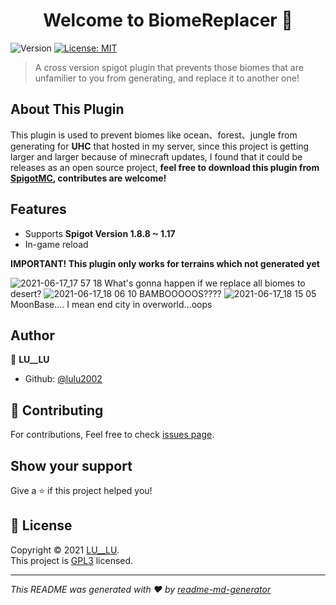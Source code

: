 <h1 align="center">Welcome to BiomeReplacer 👋</h1>
<p>
  <img alt="Version" src="https://img.shields.io/badge/version-1.2.0-blue.svg?cacheSeconds=2592000" />
  <a href="https://opensource.org/licenses/MIT" target="_blank">
    <img alt="License: MIT" src="https://img.shields.io/badge/License-MIT-yellow.svg" />
  </a>
</p>

> A cross version spigot plugin that prevents those biomes that are unfamilier to you from generating, and replace it to another one!

## About This Plugin
This plugin is used to prevent biomes like ocean、forest、jungle from generating for **UHC** that hosted in my server, 
since this project is getting larger and larger because of minecraft updates, I found that it could be releases as an open source project, 
**feel free to download this plugin from [SpigotMC](https://www.spigotmc.org/resources/81080/), contributes are welcome!**

## Features
- Supports **Spigot Version 1.8.8 ~ 1.17**
- In-game reload

**IMPORTANT! This plugin only works for terrains which not generated yet**

![2021-06-17_17 57 18](https://user-images.githubusercontent.com/41278925/122375108-8433dc00-cf95-11eb-9be7-0618a9454183.png)
What's gonna happen if we replace all biomes to desert?
![2021-06-17_18 06 10](https://user-images.githubusercontent.com/41278925/122376729-ffe25880-cf96-11eb-99a1-79290f74c49f.jpg)
BAMBOOOOOS????
![2021-06-17_18 15 05](https://user-images.githubusercontent.com/41278925/122377804-fb6a6f80-cf97-11eb-9a90-73c23af82e61.jpg)
MoonBase.... I mean end city in overworld...oops


## Author

👤 **LU__LU**

* Github: [@lulu2002](https://github.com/lulu2002)

## 🤝 Contributing

For contributions, Feel free to check [issues page](https://github.com/lulu2002/BiomeReplacer/issues). 

## Show your support

Give a ⭐️ if this project helped you!

## 📝 License

Copyright © 2021 [LU__LU](https://github.com/lulu2002).<br />
This project is [GPL3](https://opensource.org/licenses/MIT) licensed.

***
_This README was generated with ❤️ by [readme-md-generator](https://github.com/kefranabg/readme-md-generator)_
